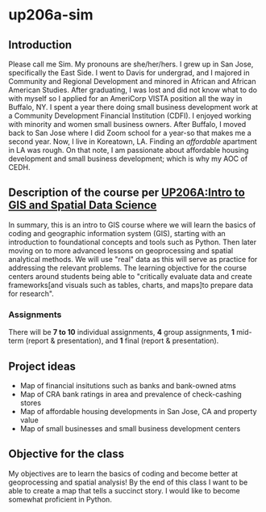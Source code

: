 # up206a-sim
## Introduction
Please call me Sim. My pronouns are she/her/hers. I grew up in San Jose, specifically the East Side. I went to Davis for undergrad, and I majored in Community and Regional Development and minored in African and African American Studies. After graduating, I was lost and did not know what to do with myself so I applied for an AmeriCorp VISTA position all the way in Buffalo, NY. I spent a year there doing small business development work at a Community Development Financial Institution (CDFI). I enjoyed working with minority and women small business owners. After Buffalo, I moved back to San Jose where I did Zoom school for a year-so that makes me a second year. Now, I live in Koreatown, LA. Finding an *affordable* apartment in LA was rough. On that note, I am passionate about affordable housing development and small business development; which is why my AOC of CEDH.
## Description of the course per [UP206A:Intro to GIS and Spatial Data Science](https://github.com/yohman/22W-UP206A#up206a-introduction-to-gis-and-spatial-data-science)
In summary, this is an intro to GIS course where we will learn the basics of coding and geographic information system (GIS), starting with an introduction to foundational concepts and tools such as Python. Then later moving on to more advanced lessons on geoprocessing and spatial analytical methods. We will use "real" data as this will serve as practice for addressing the relevant problems. 
The learning objective for the course centers around students being able to "critically evaluate data and create frameworks[and visuals such as tables, charts, and maps]to prepare data for research". 
### Assignments
There will be **7 to 10** individual assignments, **4** group assignments, **1** mid-term (report & presentation), and **1** final (report & presentation).
## Project ideas
- Map of financial insitutions such as banks and bank-owned atms
- Map of CRA bank ratings in area and prevalence of check-cashing stores
- Map of affordable housing developments in San Jose, CA and property value
- Map of small businesses and small business development centers
## Objective for the class
My objectives are to learn the basics of coding and become better at geoprocessing and spatial analysis! By the end of this class I want to be able to create a map that tells a succinct story. I would like to become somewhat proficient in Python.
